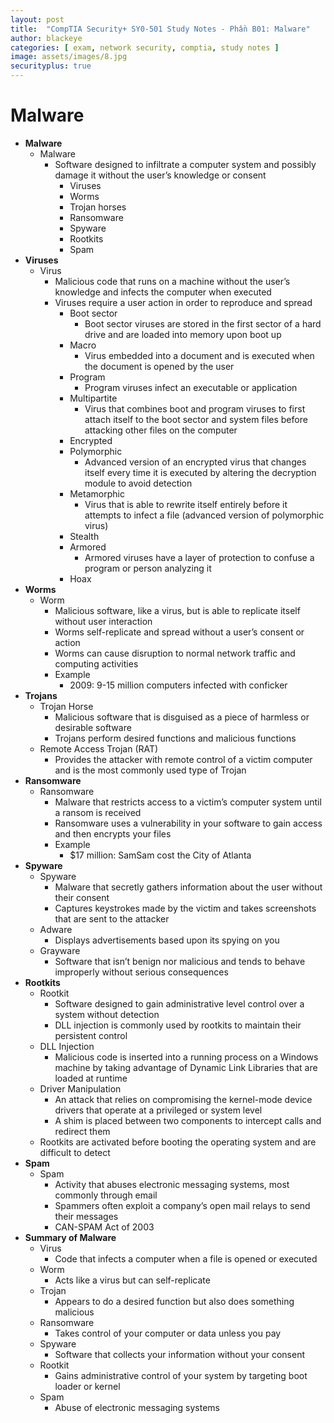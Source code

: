 ```yaml
---
layout: post
title:  "CompTIA Security+ SY0-501 Study Notes - Phần B01: Malware"
author: blackeye
categories: [ exam, network security, comptia, study notes ]
image: assets/images/8.jpg
securityplus: true
---
```


# Malware
* **Malware**
    * Malware
        * Software designed to infiltrate a computer system and possibly damage it without the user’s knowledge or consent
            * Viruses
            * Worms
            * Trojan horses
            * Ransomware
            * Spyware
            * Rootkits
            * Spam
* **Viruses**
    * Virus
        * Malicious code that runs on a machine without the user’s knowledge and infects the computer when executed
        * Viruses require a user action in order to reproduce and spread
            * Boot sector
                * Boot sector viruses are stored in the first sector of a hard drive and are loaded into memory upon boot up
            * Macro
                * Virus embedded into a document and is executed when the document is opened by the user
            * Program
                * Program viruses infect an executable or application
            * Multipartite
                * Virus that combines boot and program viruses to first attach itself to the boot sector and system files before attacking other files on the computer
            * Encrypted
            * Polymorphic
                * Advanced version of an encrypted virus that changes itself every time it is executed by altering the decryption module to avoid detection
            * Metamorphic
                * Virus that is able to rewrite itself entirely before it attempts to infect a file (advanced version of polymorphic virus)
            * Stealth
            * Armored
                * Armored viruses have a layer of protection to confuse a program or person analyzing it
            * Hoax
* **Worms**
    * Worm
        * Malicious software, like a virus, but is able to replicate itself without user interaction
        * Worms self-replicate and spread without a user’s consent or action
        * Worms can cause disruption to normal network traffic and computing activities
        * Example
            * 2009: 9-15 million computers infected with conficker
* **Trojans**
    * Trojan Horse
        * Malicious software that is disguised as a piece of harmless or desirable
        software
        * Trojans perform desired functions and malicious functions
    * Remote Access Trojan (RAT)
        * Provides the attacker with remote control of a victim computer and is the most commonly used type of Trojan
* **Ransomware**
    * Ransomware
        * Malware that restricts access to a victim’s computer system until a ransom is received
        * Ransomware uses a vulnerability in your software to gain access and then encrypts your files
        * Example
            * $17 million: SamSam cost the City of Atlanta
* **Spyware**
    * Spyware
        * Malware that secretly gathers information about the user without their
        consent
        * Captures keystrokes made by the victim and takes screenshots that are sent to the attacker
    * Adware
        * Displays advertisements based upon its spying on you
    * Grayware
        * Software that isn’t benign nor malicious and tends to behave improperly without serious consequences
* **Rootkits**
    * Rootkit
        * Software designed to gain administrative level control over a system without detection
        * DLL injection is commonly used by rootkits to maintain their persistent control
    * DLL Injection
        * Malicious code is inserted into a running process on a Windows machine by taking advantage of Dynamic Link Libraries that are loaded at runtime
    * Driver Manipulation
        * An attack that relies on compromising the kernel-mode device drivers that operate at a privileged or system level
        * A shim is placed between two components to intercept calls and redirect them
    * Rootkits are activated before booting the operating system and are difficult to detect
* **Spam**
    * Spam
        * Activity that abuses electronic messaging systems, most commonly through email
        * Spammers often exploit a company’s open mail relays to send their messages
        * CAN-SPAM Act of 2003
* **Summary of Malware**
    * Virus
        * Code that infects a computer when a file is opened or executed
    * Worm
        * Acts like a virus but can self-replicate
    * Trojan
        * Appears to do a desired function but also does something malicious
    * Ransomware
        * Takes control of your computer or data unless you pay
    * Spyware
        * Software that collects your information without your consent
    * Rootkit
        * Gains administrative control of your system by targeting boot loader or kernel
    * Spam
        * Abuse of electronic messaging systems
